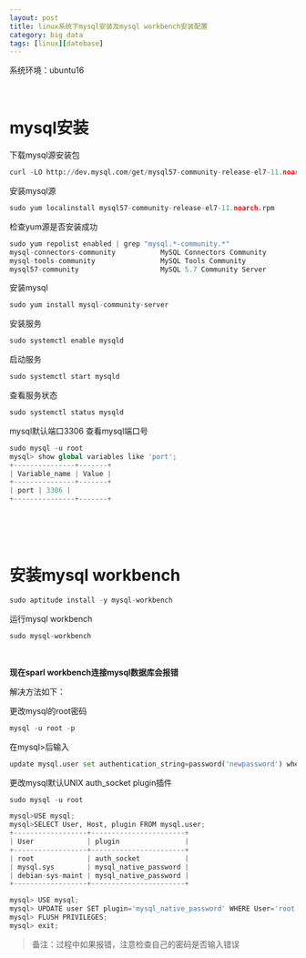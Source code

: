 ```yaml
---
layout: post
title: linux系统下mysql安装及mysql workbench安装配置
category: big data
tags: [linux][datebase]
---
```


系统环境：ubuntu16

<br/>

# mysql安装
下载mysql源安装包
```python
curl -LO http://dev.mysql.com/get/mysql57-community-release-el7-11.noarch.rpm
```
安装mysql源
```python
sudo yum localinstall mysql57-community-release-el7-11.noarch.rpm
```
检查yum源是否安装成功
```python
sudo yum repolist enabled | grep "mysql.*-community.*"
mysql-connectors-community           MySQL Connectors Community              21
mysql-tools-community                MySQL Tools Community                   38
mysql57-community                    MySQL 5.7 Community Server             130
```
安装mysql
```python
sudo yum install mysql-community-server
```
安装服务
```python
sudo systemctl enable mysqld
```
启动服务
```python
sudo systemctl start mysqld
```
查看服务状态
```python
sudo systemctl status mysqld
```
mysql默认端口3306
查看mysql端口号
```python
sudo mysql -u root
mysql> show global variables like 'port';
+---------------+-------+
| Variable_name | Value |
+---------------+-------+
| port | 3306 |
+---------------+-------+
```

<br/>
<br/>
<br/>

# 安装mysql workbench
```python
sudo aptitude install -y mysql-workbench
```
运行mysql workbench
```python
sudo mysql-workbench
```

<br/>

**现在sparl workbench连接mysql数据库会报错**

解决方法如下：

更改mysql的root密码
```python
mysql -u root -p
```
在mysql>后输入
```python
update mysql.user set authentication_string=password('newpassword') where user='root' and host='127.0.0.1' or host='localhost';
```

更改mysql默认UNIX auth_socket plugin插件
```python
sudo mysql -u root

mysql>USE mysql;
mysql>SELECT User, Host, plugin FROM mysql.user;
+------------------+-----------------------+
| User             | plugin                |
+------------------+-----------------------+
| root             | auth_socket           |
| mysql.sys        | mysql_native_password |
| debian-sys-maint | mysql_native_password |
+------------------+-----------------------+

mysql> USE mysql;
mysql> UPDATE user SET plugin='mysql_native_password' WHERE User='root';
mysql> FLUSH PRIVILEGES;
mysql> exit;
```


>备注：过程中如果报错，注意检查自己的密码是否输入错误
